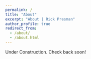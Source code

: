 ```yaml
---
permalink: /
title: "About"
excerpt: "About | Rick Presman"
author_profile: true
redirect_from: 
  - /about/
  - /about.html
---
```


Under Construction. Check back soon!
